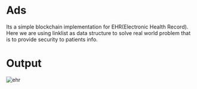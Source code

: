 # Ads
Its a simple blockchain implementation for EHR(Electronic Health Record). 
Here we are using linklist as data structure to solve real world problem that is to provide security to patients info.

# Output
![ehr](https://user-images.githubusercontent.com/55716155/78186644-b3425880-748a-11ea-885c-3185abe71b52.PNG)

